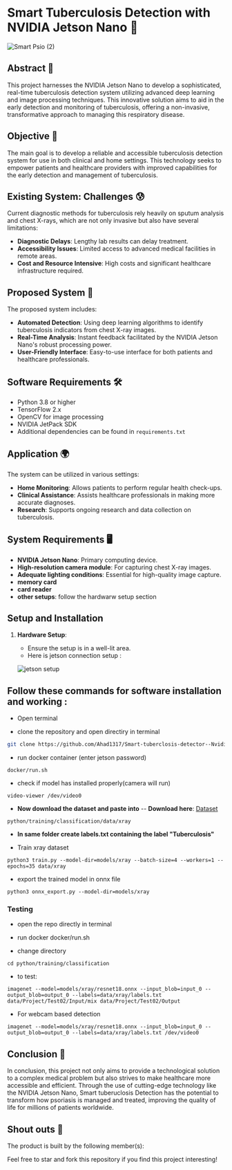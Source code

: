 # Smart Tuberculosis Detection with NVIDIA Jetson Nano 🚀

![Smart Psio (2)](https://github.com/Ahad1317/Smart-tuberclosis-detector--NvidiaJetson/assets/96586030/1b26afb1-2095-42e3-bd5a-f43e7f3987fc)

## Abstract 📄
This project harnesses the NVIDIA Jetson Nano to develop a sophisticated, real-time tuberculosis detection system utilizing advanced deep learning and image processing techniques. This innovative solution aims to aid in the early detection and monitoring of tuberculosis, offering a non-invasive, transformative approach to managing this respiratory disease.

## Objective 🎯
The main goal is to develop a reliable and accessible tuberculosis detection system for use in both clinical and home settings. This technology seeks to empower patients and healthcare providers with improved capabilities for the early detection and management of tuberculosis.

## Existing System: Challenges 😰
Current diagnostic methods for tuberculosis rely heavily on sputum analysis and chest X-rays, which are not only invasive but also have several limitations:
- **Diagnostic Delays**: Lengthy lab results can delay treatment.
- **Accessibility Issues**: Limited access to advanced medical facilities in remote areas.
- **Cost and Resource Intensive**: High costs and significant healthcare infrastructure required.

## Proposed System 🌟
The proposed system includes:
- **Automated Detection**: Using deep learning algorithms to identify tuberculosis indicators from chest X-ray images.
- **Real-Time Analysis**: Instant feedback facilitated by the NVIDIA Jetson Nano's robust processing power.
- **User-Friendly Interface**: Easy-to-use interface for both patients and healthcare professionals.

## Software Requirements 🛠️
- Python 3.8 or higher
- TensorFlow 2.x
- OpenCV for image processing
- NVIDIA JetPack SDK
- Additional dependencies can be found in `requirements.txt`

## Application 🌍
The system can be utilized in various settings:
- **Home Monitoring**: Allows patients to perform regular health check-ups.
- **Clinical Assistance**: Assists healthcare professionals in making more accurate diagnoses.
- **Research**: Supports ongoing research and data collection on tuberculosis.

## System Requirements 🖥️
- **NVIDIA Jetson Nano**: Primary computing device.
- **High-resolution camera module**: For capturing chest X-ray images.
- **Adequate lighting conditions**: Essential for high-quality image capture.
- **memory card**
- **card reader**
- **other setups**: follow the hardwarw setup section

## Setup and Installation
1. **Hardware Setup**:
      - Ensure the setup is in a well-lit area.
      - Here is jetson connection setup :

      ![jetson setup](https://github.com/Ahad1317/Smart-tuberclosis-detector--NvidiaJetson/assets/96586030/36da2479-1eec-4919-ade9-ec2ada96436d)

## Follow these commands for software installation and working :

- Open terminal
  
- clone the repository and open directiry in terminal
```bash
git clone https://github.com/Ahad1317/Smart-tuberclosis-detector--NvidiaJetson
```
- run docker container (enter jetson password)
```
docker/run.sh
```
- check if model has installed properly(camera will run)
```
video-viewer /dev/video0
```
- **Now download the dataset and paste into**
  -- **Download here**: [Dataset](https://www.kaggle.com/jtiptj/chest-xray-pneumoniacovid19tuberculosis/download)
```
python/training/classification/data/xray
```
- **In same folder create labels.txt containing the label "Tuberculosis"**
  
- Train xray dataset
```
python3 train.py --model-dir=models/xray --batch-size=4 --workers=1 --epochs=35 data/xray
```

- export the trained model in onnx file
```
python3 onnx_export.py --model-dir=models/xray
```
### Testing

- open the repo directly in terminal

- run docker docker/run.sh

- change directory
```
cd python/training/classification
```

- to test:
```
imagenet --model=models/xray/resnet18.onnx --input_blob=input_0 --output_blob=output_0 --labels=data/xray/labels.txt data/Project/Test02/Input/mix data/Project/Test02/Output
```
- For webcam based detection
```
imagenet --model=models/xray/resnet18.onnx --input_blob=input_0 --output_blob=output_0 --labels=data/xray/labels.txt /dev/video0
```


## Conclusion 📜

In conclusion, this project not only aims to provide a technological solution to a complex medical problem but also strives to make healthcare more accessible and efficient. Through the use of cutting-edge technology like the NVIDIA Jetson Nano, Smart tuberuclosis Detection has the potential to transform how psoriasis is managed and treated, improving the quality of life for millions of patients worldwide.

## Shout outs 📣
The product is built by the following member(s):




Feel free to star and fork this repository if you find this project interesting!
